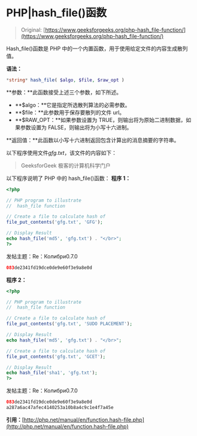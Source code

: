 # PHP|hash_file()函数

> Original: [https://www.geeksforgeeks.org/php-hash_file-function/](https://www.geeksforgeeks.org/php-hash_file-function/)

Hash_file()函数是 PHP 中的一个内置函数，用于使用给定文件的内容生成散列值。

**语法：**

```php
*string* hash_file( $algo, $file, $raw_opt )
```

**参数：**此函数接受上述三个参数，如下所述。

*   **$algo：**它是指定所选散列算法的必需参数。
*   **$file：**此参数用于保存要散列的文件 url。
*   **$RAW_OPT：**如果参数设置为 TRUE，则输出将为原始二进制数据，如果参数设置为 FALSE，则输出将为小写十六进制。

**返回值：**此函数以小写十六进制返回包含计算出的消息摘要的字符串。

以下程序使用文件*gfg.txt*，该文件的内容如下：

> GeeksforGeek
> 极客的计算机科学门户

以下程序说明了 PHP 中的 hash_file()函数：
**程序 1：**

```php
<?php

// PHP program to illustrate
//  hash_file function

// Create a file to calculate hash of
file_put_contents('gfg.txt', 'GFG');

// Display Result
echo hash_file('md5', 'gfg.txt') . "</br>";
?>
```

发帖主题：Re：Колибри0.7.0

```php
083de2341fd19dce0de9e60f3e9a8e0d

```

**程序 2：**

```php
<?php

// PHP program to illustrate
//  hash_file function

// Create a file to calculate hash of
file_put_contents('gfg.txt', 'SUDO PLACEMENT');

// Display Result
echo hash_file('md5', 'gfg.txt') . "</br>";

// Create a file to calculate hash of
file_put_contents('gfg.txt', 'GCET');

// Display Result
echo hash_file('sha1', 'gfg.txt');
?>
```

发帖主题：Re：Колибри0.7.0

```php
083de2341fd19dce0de9e60f3e9a8e0d
a287a6ac47afec4140253a10b8a4c9c1e4f7a45e

```

**引用：**[http://php.net/manual/en/function.hash-file.php](http://php.net/manual/en/function.hash-file.php)